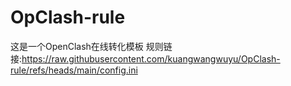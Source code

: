 # OpClash-rule
这是一个OpenClash在线转化模板
规则链接:https://raw.githubusercontent.com/kuangwangwuyu/OpClash-rule/refs/heads/main/config.ini

